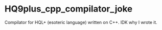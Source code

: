 HQ9plus_cpp_compilator_joke
===========================

Compilator for HQL+ (esoteric language) written on C++. IDK why I wrote it.
